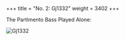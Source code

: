 +++
title = "No. 2: Gj1332"
weight = 3402
+++

The Partimento Bass Played Alone:

![Gj1332](/img/02FenBk4.jpg)
